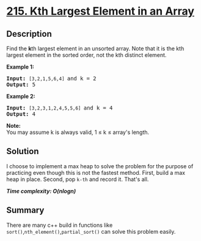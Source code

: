 # [215. Kth Largest Element in an Array](https://leetcode.com/problems/kth-largest-element-in-an-array/)

## Description
<div><p>Find the <strong>k</strong>th largest element in an unsorted array. Note that it is the kth largest element in the sorted order, not the kth distinct element.</p>

<p><strong>Example 1:</strong></p>

<pre><strong>Input:</strong> <code>[3,2,1,5,6,4] </code>and k = 2
<strong>Output:</strong> 5
</pre>

<p><strong>Example 2:</strong></p>

<pre><strong>Input:</strong> <code>[3,2,3,1,2,4,5,5,6] </code>and k = 4
<strong>Output:</strong> 4</pre>

<p><strong>Note: </strong><br>
You may assume k is always valid, 1 ≤ k ≤ array's length.</p>
</div></div>

## Solution
I choose to implement a max heap to solve the problem for the purpose of practicing even though this is not the fastest method. First, build a max heap in place. Second, pop `k-th` and record it. That's all.

_**Time complexity: O(nlogn)**_
## Summary
There are many c++ build in functions like `sort()`,`nth_element()`,`partial_sort()` can solve this problem easily.
